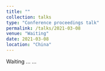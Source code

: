 ```yaml
---
title: ""
collection: talks
type: "Conference proceedings talk"
permalink: /talks/2021-03-08
venue: "Waiting"
date: 2021-03-08
location: "China"
---
```


Waiting ... ...

